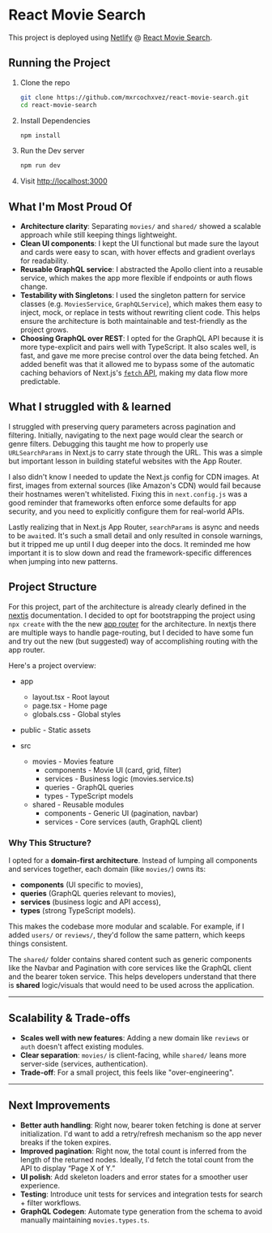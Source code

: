 # React Movie Search
This project is deployed using [Netlify](https://netlify.com/) @ [React Movie Search](https://marco-react-movies-search.netlify.app/).

## Running the Project

1. Clone the repo	
	 ```bash
	 git clone https://github.com/mxrcochxvez/react-movie-search.git
	 cd react-movie-search
	```
2. Install Dependencies
	```bash
	npm install
	```
3. Run the Dev server
	```bash
	npm run dev
	```
4. Visit [http://localhost:3000](http://localhost:3000)

## What I'm Most Proud Of

- **Architecture clarity**: Separating `movies/` and `shared/` showed a scalable approach while still keeping things lightweight.
- **Clean UI components**: I kept the UI functional but made sure the layout and cards were easy to scan, with hover effects and gradient overlays for readability.
- **Reusable GraphQL service**: I abstracted the Apollo client into a reusable service, which makes the app more flexible if endpoints or auth flows change.
- **Testability with Singletons**: I used the singleton pattern for service classes (e.g. `MoviesService`, `GraphQLService`), which makes them easy to inject,
mock, or replace in tests without rewriting client code. This helps ensure the architecture is both maintainable and test-friendly as the project grows.
- **Choosing GraphQL over REST**: I opted for the GraphQL API because it is more type-explicit and pairs well with TypeScript. It also scales well, is fast,
and gave me more precise control over the data being fetched. An added benefit was that it allowed me to bypass some of the automatic caching behaviors of
Next.js's [`fetch` API](https://nextjs.org/docs/app/api-reference/functions/fetch), making my data flow more predictable.

## What I struggled with & learned
I struggled with preserving query parameters across pagination and filtering. Initially, navigating to the next page would clear the search or genre filters.
Debugging this taught me how to properly use `URLSearchParams` in Next.js to carry state through the URL. This was a simple but important lesson in building stateful websites with the App Router.

I also didn't know I needed to update the Next.js config for CDN images. At first, images from external sources (like Amazon's CDN) would fail because their hostnames weren't
whitelisted. Fixing this in `next.config.js` was a good reminder that frameworks often enforce some defaults for app security, and you need to explicitly configure them for real-world APIs.

Lastly realizing that in Next.js App Router, `searchParams` is async and needs to be `await`ed. It's such a small detail and only resulted in console warnings, but it tripped me up until I
dug deeper into the docs. It reminded me how important it is to slow down and read the framework-specific differences when jumping into new patterns.

## Project Structure

For this project, part of the architecture is already clearly defined in the [nextjs](https://nextjs.org/docs) documentation. I decided
to opt for bootstrapping the project using `npx create` with the the new [app router](https://nextjs.org/docs/app) for the architecture. In nextjs
there are multiple ways to handle page-routing, but I decided to have some fun and try out the new (but suggested) way of accomplishing routing
with the app router.

Here's a project overview:

- app
	- layout.tsx - Root layout
	- page.tsx - Home page
	- globals.css - Global styles

- public - Static assets

- src
	- movies - Movies feature
		- components - Movie UI (card, grid, filter)
		- services - Business logic (movies.service.ts)
		- queries - GraphQL queries
		- types - TypeScript models
	- shared - Reusable modules
		- components - Generic UI (pagination, navbar)
		- services - Core services (auth, GraphQL client)

### Why This Structure?

I opted for a **domain-first architecture**. Instead of lumping all components and services together, each domain (like `movies/`) owns its:

- **components** (UI specific to movies),
- **queries** (GraphQL queries relevant to movies),
- **services** (business logic and API access),
- **types** (strong TypeScript models).

This makes the codebase more modular and scalable. For example, if I added `users/` or `reviews/`, they'd follow the same pattern, which keeps things consistent.

The `shared/` folder contains shared content such as generic components like the Navbar and Pagination with core services like the GraphQL client and the bearer token service.
This helps developers understand that there is __shared__ logic/visuals that would need to be used across the application.

---

## Scalability & Trade-offs

- **Scales well with new features**: Adding a new domain like `reviews` or `auth` doesn't affect existing modules.
- **Clear separation**: `movies/` is client-facing, while `shared/` leans more server-side (services, authentication).
- **Trade-off**: For a small project, this feels like "over-engineering".

---

## Next Improvements

- **Better auth handling**: Right now, bearer token fetching is done at server initialization. I'd want to add a retry/refresh mechanism so the app never breaks if the token expires.
- **Improved pagination**: Right now, the total count is inferred from the length of the returned nodes. Ideally, I'd fetch the total count from the API to display “Page X of Y.”
- **UI polish**: Add skeleton loaders and error states for a smoother user experience.
- **Testing**: Introduce unit tests for services and integration tests for search + filter workflows.
- **GraphQL Codegen**: Automate type generation from the schema to avoid manually maintaining `movies.types.ts`.
